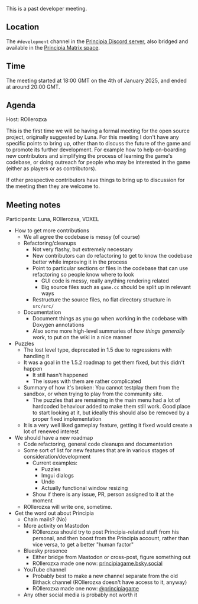 This is a past developer meeting.

## Location
The `#development` channel in the [Principia Discord server](/discord), also bridged and available in the [Principia Matrix space](/matrix).

## Time
The meeting started at 18:00 GMT on the 4th of January 2025, and ended at around 20:00 GMT.

## Agenda
Host: ROllerozxa

This is the first time we will be having a formal meeting for the open source project, originally suggested by Luna. For this meeting I don't have any specific points to bring up, other than to discuss the future of the game and to promote its further development. For example how to help on-boarding new contributors and simplifying the process of learning the game's codebase, or doing outreach for people who may be interested in the game (either as players or as contributors).

If other prospective contributors have things to bring up to discussion for the meeting then they are welcome to.

## Meeting notes
Participants: Luna, ROllerozxa, VOXEL

- How to get more contributions
	- We all agree the codebase is messy (of course)
	- Refactoring/cleanups
		- Not very flashy, but extremely necessary
		- New contributors can do refactoring to get to know the codebase better while improving it in the process
		- Point to particular sections or files in the codebase that can use refactoring so people know where to look
			- GUI code is messy, really anything rendering related
			- Big source files such as `game.cc` should be split up in relevant ways
		- Restructure the source files, no flat directory structure in `src/src/`
	- Documentation
		- Document things as you go when working in the codebase with Doxygen annotations
		- Also some more high-level summaries of *how things generally work*, to put on the wiki in a nice manner
- Puzzles
	- The lost level type, deprecated in 1.5 due to regressions with handling it
	- It was a goal in the 1.5.2 roadmap to get them fixed, but this didn't happen
		- It still hasn't happened
		- The issues with them are rather complicated
	- Summary of how it's broken: You cannot testplay them from the sandbox, or when trying to play from the community site.
		- The puzzles that are remaining in the main menu had a lot of hardcoded behaviour added to make them still work. Good place to start looking at it, but ideally this should also be removed by a proper fixed implementation
	- It is a very well liked gameplay feature, getting it fixed would create a lot of renewed interest
- We should have a new roadmap
	- Code refactoring, general code cleanups and documentation
	- Some sort of list for new features that are in various stages of consideration/development
		- Current examples:
			- Puzzles
			- Imgui dialogs
			- Undo
			- Actually functional window resizing
		- Show if there is any issue, PR, person assigned to it at the moment
	- ROllerozxa will write one, sometime.
- Get the word out about Principia
	- Chain mails? (No)
	- More activity on Mastodon
		- ROllerozxa should try to post Principia-related stuff from his personal, and then boost from the Principia account, rather than vice versa, to get a better "human factor"
	- Bluesky presence
		- Either bridge from Mastodon or cross-post, figure something out
		- ROllerozxa made one now: [principiagame.bsky.social](https://bsky.app/profile/principiagame.bsky.social)
	- YouTube channel
		- Probably best to make a new channel separate from the old Bithack channel (ROllerozxa doesn't have access to it, anyway)
		- ROllerozxa made one now: [@principiagame](https://www.youtube.com/@principiagame)
	- Any other social media is probably not worth it
